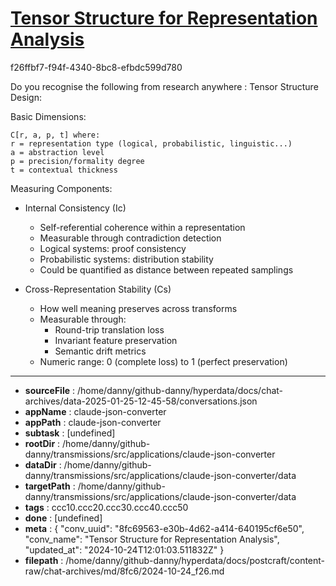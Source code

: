 # [Tensor Structure for Representation Analysis](https://claude.ai/chat/8fc69563-e30b-4d62-a414-640195cf6e50)

f26ffbf7-f94f-4340-8bc8-efbdc599d780

Do you recognise the following from research anywhere : Tensor Structure Design:

Basic Dimensions:
```
C[r, a, p, t] where:
r = representation type (logical, probabilistic, linguistic...)
a = abstraction level
p = precision/formality degree
t = contextual thickness
```

Measuring Components:
- Internal Consistency (Ic)
  * Self-referential coherence within a representation
  * Measurable through contradiction detection
  * Logical systems: proof consistency
  * Probabilistic systems: distribution stability
  * Could be quantified as distance between repeated samplings

- Cross-Representation Stability (Cs)
  * How well meaning preserves across transforms
  * Measurable through:
    - Round-trip translation loss
    - Invariant feature preservation
    - Semantic drift metrics
  * Numeric range: 0 (complete loss) to 1 (perfect preservation)

---

* **sourceFile** : /home/danny/github-danny/hyperdata/docs/chat-archives/data-2025-01-25-12-45-58/conversations.json
* **appName** : claude-json-converter
* **appPath** : claude-json-converter
* **subtask** : [undefined]
* **rootDir** : /home/danny/github-danny/transmissions/src/applications/claude-json-converter
* **dataDir** : /home/danny/github-danny/transmissions/src/applications/claude-json-converter/data
* **targetPath** : /home/danny/github-danny/transmissions/src/applications/claude-json-converter/data
* **tags** : ccc10.ccc20.ccc30.ccc40.ccc50
* **done** : [undefined]
* **meta** : {
  "conv_uuid": "8fc69563-e30b-4d62-a414-640195cf6e50",
  "conv_name": "Tensor Structure for Representation Analysis",
  "updated_at": "2024-10-24T12:01:03.511832Z"
}
* **filepath** : /home/danny/github-danny/hyperdata/docs/postcraft/content-raw/chat-archives/md/8fc6/2024-10-24_f26.md